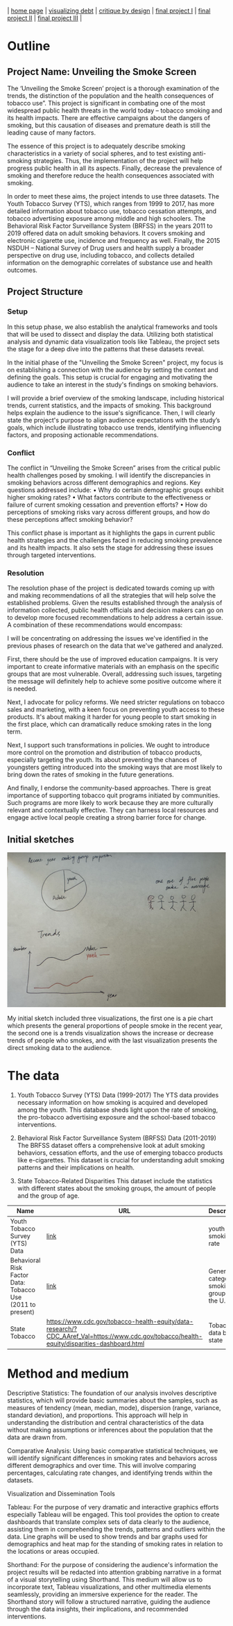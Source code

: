 | [home page](https://hoklam6.github.io/portfolio/) | [visualizing debt](visualizing-government-debt) | [critique by design](critique-by-design) | [final project I](final-project-part-one) | [final project II](final-project-part-two) | [final project III](final-project-part-three) |


# Outline
## Project Name: Unveiling the Smoke Screen

The ‘Unveiling the Smoke Screen’ project is a thorough examination of the trends, the distinction of the population and the health consequences of tobacco use”. This project is significant in combating one of the most widespread public health threats in the world today – tobacco smoking and its health impacts. There are effective campaigns about the dangers of smoking, but this causation of diseases and premature death is still the leading cause of many factors.

The essence of this project is to adequately describe smoking characteristics in a variety of social spheres, and to test existing anti-smoking strategies. Thus, the implementation of the project will help progress public health in all its aspects. Finally, decrease the prevalence of smoking and therefore reduce the health consequences associated with smoking.

In order to meet these aims, the project intends to use three datasets. The Youth Tobacco Survey (YTS), which ranges from 1999 to 2017, has more detailed information about tobacco use, tobacco cessation attempts, and tobacco advertising exposure among middle and high schoolers. The Behavioral Risk Factor Surveillance System (BRFSS) in the years 2011 to 2019 offered data on adult smoking behaviors. It covers smoking and electronic cigarette use, incidence and frequency as well. Finally, the 2015 NSDUH – National Survey of Drug users and health supply a broader perspective on drug use, including tobacco, and collects detailed information on the demographic correlates of substance use and health outcomes.

## Project Structure
### Setup
In this setup phase, we also establish the analytical frameworks and tools that will be used to dissect and display the data. Utilizing both statistical analysis and dynamic data visualization tools like Tableau, the project sets the stage for a deep dive into the patterns that these datasets reveal.

In the initial phase of the "Unveiling the Smoke Screen" project, my focus is on establishing a connection with the audience by setting the context and defining the goals. This setup is crucial for engaging and motivating the audience to take an interest in the study's findings on smoking behaviors.

I will provide a brief overview of the smoking landscape, including historical trends, current statistics, and the impacts of smoking. This background helps explain the audience to the issue's significance. Then, I will clearly state the project's purpose to align audience expectations with the study’s goals, which include illustrating tobacco use trends, identifying influencing factors, and proposing actionable recommendations.

### Conflict
The conflict in “Unveiling the Smoke Screen” arises from the critical public health challenges posed by smoking. I will identify the discrepancies in smoking behaviors across different demographics and regions. Key questions addressed include:
•	Why do certain demographic groups exhibit higher smoking rates?
•	What factors contribute to the effectiveness or failure of current smoking cessation and prevention efforts?
•	How do perceptions of smoking risks vary across different groups, and how do these perceptions affect smoking behavior?

This conflict phase is important as it highlights the gaps in current public health strategies and the challenges faced in reducing smoking prevalence and its health impacts. It also sets the stage for addressing these issues through targeted interventions.

### Resolution
The resolution phase of the project is dedicated towards coming up with and making recommendations of all the strategies that will help solve the established problems. Given the results established through the analysis of information collected, public health officials and decision makers can go on to develop more focused recommendations to help address a certain issue. A combination of these recommendations would encompass:

I will be concentrating on addressing the issues we've identified in the previous phases of research on the data that we've gathered and analyzed.

First, there should be the use of improved education campaigns. It is very important to create informative materials with an emphasis on the specific groups that are most vulnerable. Overall, addressing such issues, targeting the message will definitely help to achieve some positive outcome where it is needed.

Next, I advocate for policy reforms. We need stricter regulations on tobacco sales and marketing, with a keen focus on preventing youth access to these products. It's about making it harder for young people to start smoking in the first place, which can dramatically reduce smoking rates in the long term.

Next, I support such transformations in policies. We ought to introduce more control on the promotion and distribution of tobacco products, especially targeting the youth. Its about preventing the chances of youngsters getting introduced into the smoking ways that are most likely to bring down the rates of smoking in the future generations.

And finally, I endorse the community-based approaches. There is great importance of supporting tobacco quit programs initiated by communities. Such programs are more likely to work because they are more culturally relevant and contextually effective. They can harness local resources and engage active local people creating a strong barrier force for change.


## Initial sketches

![Initial Sketch](Initial_sketch.png)

My initial sketch included three visualizations, the first one is a pie chart which presents the general proportions of people smoke in the recent year, the second one is a trends visualization shows the increase or decrease trends of people who smokes, and with the last visualization presents the direct smoking data to the audience.


# The data
1. Youth Tobacco Survey (YTS) Data (1999-2017)
The YTS data provides necessary information on how smoking is acquired and developed among the youth. This database sheds light upon the rate of smoking, the pro-tobacco advertising exposure and the school-based tobacco interventions.

2. Behavioral Risk  Factor Surveillance System (BRFSS) Data (2011-2019)
The BRFSS dataset offers a comprehensive look at adult smoking behaviors, cessation efforts, and the use of emerging tobacco products like e-cigarettes. This dataset is crucial for understanding adult smoking patterns and their implications on health.

3. State Tobacco-Related Disparities
This dataset include the statistics with different states about the smoking groups, the amount of people and the group of age.

| Name | URL | Description |
|------|-----|-------------|
|Youth Tobacco Survey (YTS) Data|[link](https://catalog.data.gov/dataset/youth-tobacco-survey-yts-data)|youth smoking rate|
|Behavioral Risk Factor Data: Tobacco Use (2011 to present)|[link](https://catalog.data.gov/dataset/behavioral-risk-factor-data-tobacco-use-2011-to-present)| General category of smoking groups in the U.S. |
|State Tobacco|https://www.cdc.gov/tobacco-health-equity/data-research/?CDC_AAref_Val=https://www.cdc.gov/tobacco/health-equity/disparities-dashboard.html| Tobaco data by state|


# Method and medium
Descriptive Statistics: The foundation of our analysis involves descriptive statistics, which will provide basic summaries about the samples, such as measures of tendency (mean, median, mode), dispersion (range, variance, standard deviation), and proportions. This approach will help in understanding the distribution and central characteristics of the data without making assumptions or inferences about the population that the data are drawn from.

Comparative Analysis: Using basic comparative statistical techniques, we will identify significant differences in smoking rates and behaviors across different demographics and over time. This will involve comparing percentages, calculating rate changes, and identifying trends within the datasets.

Visualization and Dissemination Tools

Tableau: For the purpose of very dramatic and interactive graphics efforts especially Tableau will be engaged. This tool provides the option to create dashboards that translate complex sets of data clearly to the audience, assisting them in comprehending the trends, patterns and outliers within the data. Line graphs will be used to show trends and bar graphs used for demographics and heat map for the standing of smoking rates in relation to the locations or areas occupied. 

Shorthand: For the purpose of considering the audience's information the project results will be redacted into attention grabbing narrative in a format of a visual storytelling using Shorthand. This medium will allow us to incorporate text, Tableau visualizations, and other multimedia elements seamlessly, providing an immersive experience for the reader. The Shorthand story will follow a structured narrative, guiding the audience through the data insights, their implications, and recommended interventions.

